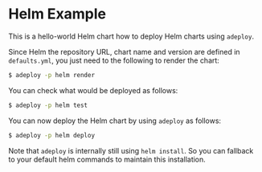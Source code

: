 # Helm Example

This is a hello-world Helm chart how to deploy Helm charts using `adeploy`.

Since Helm the repository URL, chart name and version are defined in `defaults.yml`, you just need to the following to 
render the chart:

```bash
$ adeploy -p helm render
```

You can check what would be deployed as follows:

```bash
$ adeploy -p helm test
```

You can now deploy the Helm chart by using `adeploy` as follows:

```bash
$ adeploy -p helm deploy
```

Note that `adeploy` is internally still using `helm install`. So you can fallback to your default helm commands
to maintain this installation.